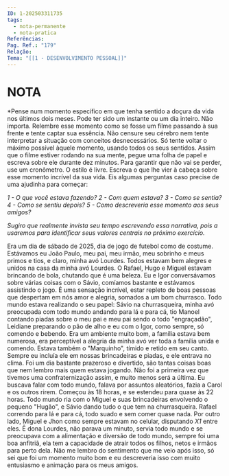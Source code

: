 ```yaml
---
ID: 1-202503311735
tags:
  - nota-permanente
  - nota-pratica
Referências: 
Pag. Ref.: "179"
Relação: 
Tema: "[[1 - DESENVOLVIMENTO PESSOAL]]"
---
```

# NOTA 

*Pense num momento específico em que tenha sentido a doçura da vida nos últimos dois meses. Pode ter sido um instante ou um dia inteiro. Não importa. Relembre esse momento como se fosse um filme passando à sua frente e tente captar sua essência. Não censure seu cérebro nem tente interpretar a situação com conceitos desnecessários. Só tente voltar o máximo possível àquele momento, usando todos os seus sentidos. Assim que o filme estiver rodando na sua mente, pegue uma folha de papel e escreva sobre ele durante dez minutos. Para garantir que não vai se perder, use um cronômetro. O estilo é livre. Escreva o que lhe vier à cabeça sobre esse momento incrível da sua vida. Eis algumas perguntas caso precise de uma ajudinha para começar:

*1 - O que você estava fazendo?
2 - Com quem estava?
3 - Como se sentia?
4 - Como se sentiu depois?
5 - Como descreveria esse momento aos seus amigos?*

*Sugiro que realmente invista seu tempo escrevendo essa narrativa, pois a usaremos para identificar seus valores centrais no próximo exercício.* 

Era um dia de sábado de 2025, dia de jogo de futebol como de costume. Estávamos eu João Paulo, meu pai, meu irmão, meu sobrinho e meus primos e tios, e claro, minha avó Lourdes. Todos estavam bem alegres e unidos na casa da minha avó Lourdes. O Rafael, Hugo e Miguel estavam brincando de bola, chutando que é uma beleza. Eu e Igor conversávamos sobre várias coisas com o Sávio, comíamos bastante e estávamos assistindo o jogo. É uma sensação incrível, estar repleto de boas pessoas que despertam em nós amor e alegria, somados a um bom churrasco. Todo mundo estava realizando o seu papel: Sávio na churrasqueira, minha avó preocupada com todo mundo andando para lá e para cá, tio Manoel contando piadas sobre o meu pai e meu pai sendo o todo "engraçadão", Leidiane preparando o pão de alho e eu com o Igor, como sempre, só comendo e bebendo. Era um ambiente muito bom, a família estava bem numerosa, era perceptível a alegria da minha avó ver toda a família unida e comendo. Estava também o "Marquinho", tímido e retido em seu canto. Sempre eu incluía ele em nossas brincadeiras e piadas, e ele entrava no clima. Foi um dia bastante prazeroso e divertido, são tantas coisas boas que nem lembro mais quem estava jogando. Não foi a primeira vez que tivemos uma confraternização assim, e muito menos será a última. Eu buscava falar com todo mundo, falava por assuntos aleatórios, fazia a Carol e os outros rirem. Começou às 18 horas, e se estendeu para quase às 22 horas. Todo mundo ria com o Miguel e suas brincadeiras envolvendo o pequeno "Hugão", e Sávio dando tudo o que tem na churrasqueira. Rafael correndo para lá e para cá, todo suado e sem comer quase nada. Por outro lado, Miguel e Jhon como sempre estavam no celular, disputando *X1* entre eles. Ê dona Lourdes, não parava um minuto, servia todo mundo e se preocupava com a alimentação e diversão de todo mundo, sempre foi uma boa anfitriã, ela tem a capacidade de atrair todos os filhos, netos e irmãos para perto dela. Não me lembro do sentimento que me veio após isso, só sei que foi um momento muito bom e eu descreveria isso com muito entusiasmo e animação para os meus amigos.

